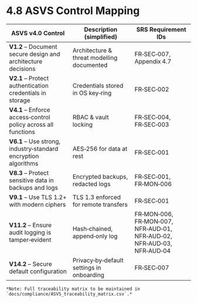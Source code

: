 # 4.8 ASVS Control Mapping

| ASVS v4.0 Control | Description (simplified) | SRS Requirement IDs |
| --- | --- | --- |
| **V1.2** – Document secure design and architecture decisions | Architecture & threat modelling documented | FR‑SEC‑007, Appendix 4.7 |
| **V2.1** – Protect authentication credentials in storage | Credentials stored in OS key‑ring | FR‑SEC‑002 |
| **V4.1** – Enforce access‑control policy across all functions | RBAC & vault locking | FR‑SEC‑004, FR‑SEC‑003 |
| **V6.1** – Use strong, industry‑standard encryption algorithms | AES‑256 for data at rest | FR‑SEC‑001 |
| **V8.3** – Protect sensitive data in backups and logs | Encrypted backups, redacted logs | FR‑SEC‑001, FR‑MON‑006 |
| **V9.1** – Use TLS 1.2+ with modern ciphers | TLS 1.3 enforced for remote transfers | FR‑SEC‑001 |
| **V11.2** – Ensure audit logging is tamper‑evident | Hash‑chained, append‑only log | FR‑MON‑006, FR‑MON‑007, NFR‑AUD‑01, NFR‑AUD‑02, NFR‑AUD‑03, NFR‑AUD‑04 |
| **V14.2** – Secure default configuration | Privacy‑by‑default settings in onboarding | FR‑SEC‑007 |

    *Note: Full traceability matrix to be maintained in `docs/compliance/ASVS_traceability_matrix.csv`.*